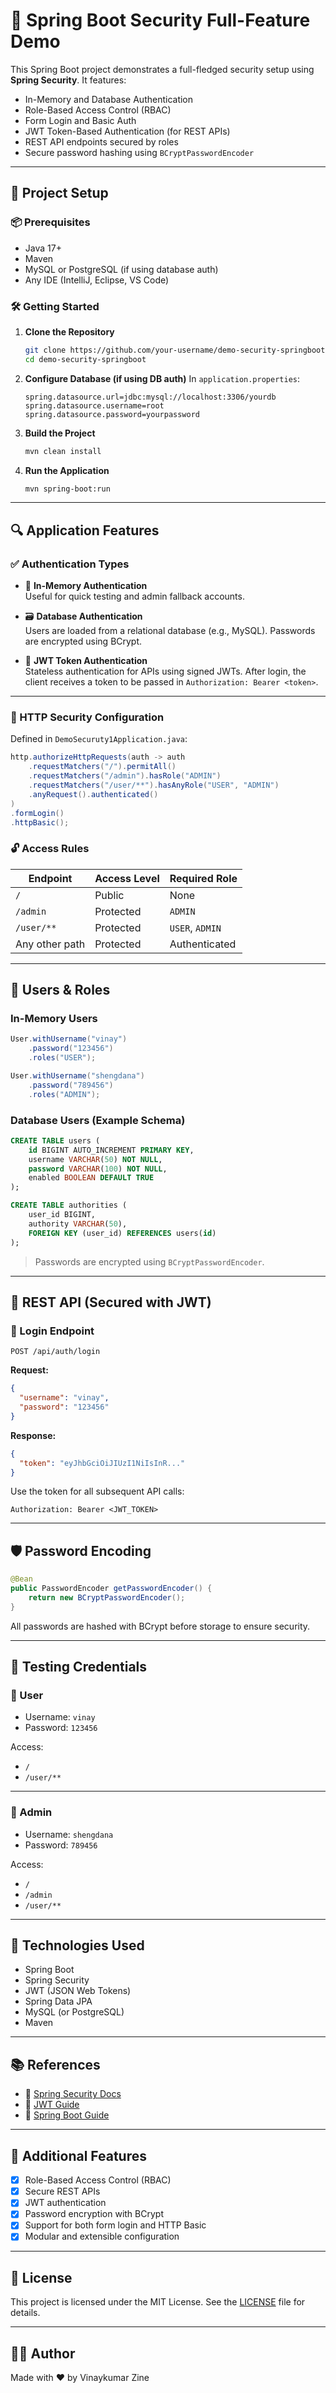 # 🔐 Spring Boot Security Full-Feature Demo

This Spring Boot project demonstrates a full-fledged security setup using **Spring Security**. It features:

- In-Memory and Database Authentication
- Role-Based Access Control (RBAC)
- Form Login and Basic Auth
- JWT Token-Based Authentication (for REST APIs)
- REST API endpoints secured by roles
- Secure password hashing using `BCryptPasswordEncoder`

---

## 🚀 Project Setup

### 📦 Prerequisites

- Java 17+
- Maven
- MySQL or PostgreSQL (if using database auth)
- Any IDE (IntelliJ, Eclipse, VS Code)

### 🛠️ Getting Started

1. **Clone the Repository**
   ```bash
   git clone https://github.com/your-username/demo-security-springboot.git
   cd demo-security-springboot
   ```

2. **Configure Database (if using DB auth)**
   In `application.properties`:
   ```properties
   spring.datasource.url=jdbc:mysql://localhost:3306/yourdb
   spring.datasource.username=root
   spring.datasource.password=yourpassword
   ```

3. **Build the Project**
   ```bash
   mvn clean install
   ```

4. **Run the Application**
   ```bash
   mvn spring-boot:run
   ```

---

## 🔍 Application Features

### ✅ Authentication Types

- 🔐 **In-Memory Authentication**  
  Useful for quick testing and admin fallback accounts.

- 🗃️ **Database Authentication**  
  Users are loaded from a relational database (e.g., MySQL). Passwords are encrypted using BCrypt.

- 🪪 **JWT Token Authentication**  
  Stateless authentication for APIs using signed JWTs. After login, the client receives a token to be passed in `Authorization: Bearer <token>`.

---

### 🔐 HTTP Security Configuration

Defined in `DemoSecuruty1Application.java`:

```java
http.authorizeHttpRequests(auth -> auth
    .requestMatchers("/").permitAll()
    .requestMatchers("/admin").hasRole("ADMIN")
    .requestMatchers("/user/**").hasAnyRole("USER", "ADMIN")
    .anyRequest().authenticated()
)
.formLogin()
.httpBasic();
```

### 🔓 Access Rules

| Endpoint         | Access Level       | Required Role |
|------------------|--------------------|---------------|
| `/`              | Public             | None          |
| `/admin`         | Protected          | `ADMIN`       |
| `/user/**`       | Protected          | `USER`, `ADMIN` |
| Any other path   | Protected          | Authenticated |

---

## 👥 Users & Roles

### In-Memory Users

```java
User.withUsername("vinay")
    .password("123456")
    .roles("USER");

User.withUsername("shengdana")
    .password("789456")
    .roles("ADMIN");
```

### Database Users (Example Schema)

```sql
CREATE TABLE users (
    id BIGINT AUTO_INCREMENT PRIMARY KEY,
    username VARCHAR(50) NOT NULL,
    password VARCHAR(100) NOT NULL,
    enabled BOOLEAN DEFAULT TRUE
);

CREATE TABLE authorities (
    user_id BIGINT,
    authority VARCHAR(50),
    FOREIGN KEY (user_id) REFERENCES users(id)
);
```

> Passwords are encrypted using `BCryptPasswordEncoder`.

---

## 📡 REST API (Secured with JWT)

### 🔑 Login Endpoint

```
POST /api/auth/login
```

**Request:**
```json
{
  "username": "vinay",
  "password": "123456"
}
```

**Response:**
```json
{
  "token": "eyJhbGciOiJIUzI1NiIsInR..."
}
```

Use the token for all subsequent API calls:
```http
Authorization: Bearer <JWT_TOKEN>
```

---

## 🛡️ Password Encoding

```java
@Bean
public PasswordEncoder getPasswordEncoder() {
    return new BCryptPasswordEncoder();
}
```

All passwords are hashed with BCrypt before storage to ensure security.

---

## 🧪 Testing Credentials

### 👤 User

- Username: `vinay`
- Password: `123456`

Access:
- `/`
- `/user/**`

---

### 👮 Admin

- Username: `shengdana`
- Password: `789456`

Access:
- `/`
- `/admin`
- `/user/**`

---

## 🧱 Technologies Used

- Spring Boot
- Spring Security
- JWT (JSON Web Tokens)
- Spring Data JPA
- MySQL (or PostgreSQL)
- Maven

---

## 📚 References

- 🔗 [Spring Security Docs](https://docs.spring.io/spring-security/reference/)
- 🔗 [JWT Guide](https://jwt.io/introduction/)
- 🔗 [Spring Boot Guide](https://spring.io/guides/gs/securing-web/)

---

## 🧊 Additional Features

- [x] Role-Based Access Control (RBAC)
- [x] Secure REST APIs
- [x] JWT authentication
- [x] Password encryption with BCrypt
- [x] Support for both form login and HTTP Basic
- [x] Modular and extensible configuration

---

## 📄 License

This project is licensed under the MIT License. See the [LICENSE](LICENSE) file for details.

---

## 👨‍💻 Author

Made with ❤️ by Vinaykumar Zine
